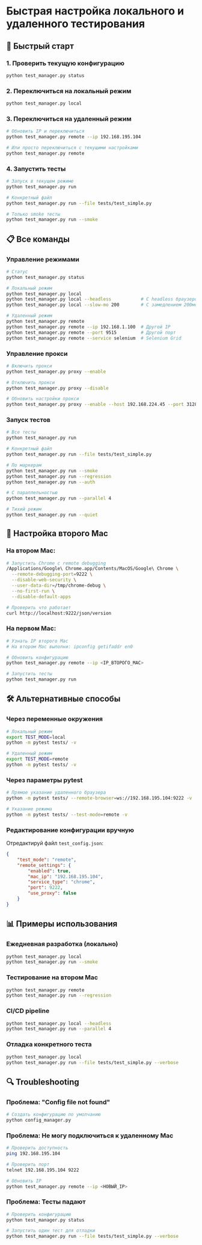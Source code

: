 # Быстрая настройка локального и удаленного тестирования

## 🚀 Быстрый старт

### 1. Проверить текущую конфигурацию
```bash
python test_manager.py status
```

### 2. Переключиться на локальный режим
```bash
python test_manager.py local
```

### 3. Переключиться на удаленный режим
```bash
# Обновить IP и переключиться
python test_manager.py remote --ip 192.168.195.104

# Или просто переключиться с текущими настройками
python test_manager.py remote
```

### 4. Запустить тесты
```bash
# Запуск в текущем режиме
python test_manager.py run

# Конкретный файл
python test_manager.py run --file tests/test_simple.py

# Только smoke тесты
python test_manager.py run --smoke
```

## 📋 Все команды

### Управление режимами
```bash
# Статус
python test_manager.py status

# Локальный режим
python test_manager.py local
python test_manager.py local --headless           # С headless браузером
python test_manager.py local --slow-mo 200        # С замедлением 200мс

# Удаленный режим
python test_manager.py remote
python test_manager.py remote --ip 192.168.1.100  # Другой IP
python test_manager.py remote --port 9515         # Другой порт
python test_manager.py remote --service selenium  # Selenium Grid
```

### Управление прокси
```bash
# Включить прокси
python test_manager.py proxy --enable

# Отключить прокси
python test_manager.py proxy --disable

# Обновить настройки прокси
python test_manager.py proxy --enable --host 192.168.224.45 --port 3128
```

### Запуск тестов
```bash
# Все тесты
python test_manager.py run

# Конкретный файл
python test_manager.py run --file tests/test_simple.py

# По маркерам
python test_manager.py run --smoke
python test_manager.py run --regression
python test_manager.py run --auth

# С параллельностью
python test_manager.py run --parallel 4

# Тихий режим
python test_manager.py run --quiet
```

## 🔧 Настройка второго Mac

### На втором Mac:
```bash
# Запустить Chrome с remote debugging
/Applications/Google\ Chrome.app/Contents/MacOS/Google\ Chrome \
  --remote-debugging-port=9222 \
  --disable-web-security \
  --user-data-dir=/tmp/chrome-debug \
  --no-first-run \
  --disable-default-apps

# Проверить что работает
curl http://localhost:9222/json/version
```

### На первом Mac:
```bash
# Узнать IP второго Mac
# На втором Mac выполни: ipconfig getifaddr en0

# Обновить конфигурацию
python test_manager.py remote --ip <IP_ВТОРОГО_MAC>

# Запустить тесты
python test_manager.py run
```

## 🛠️ Альтернативные способы

### Через переменные окружения
```bash
# Локальный режим
export TEST_MODE=local
python -m pytest tests/ -v

# Удаленный режим
export TEST_MODE=remote
python -m pytest tests/ -v
```

### Через параметры pytest
```bash
# Прямое указание удаленного браузера
python -m pytest tests/ --remote-browser=ws://192.168.195.104:9222 -v

# Указание режима
python -m pytest tests/ --test-mode=remote -v
```

### Редактирование конфигурации вручную
Отредактируй файл `test_config.json`:
```json
{
    "test_mode": "remote",
    "remote_settings": {
        "enabled": true,
        "mac_ip": "192.168.195.104",
        "service_type": "chrome",
        "port": 9222,
        "use_proxy": false
    }
}
```

## 📊 Примеры использования

### Ежедневная разработка (локально)
```bash
python test_manager.py local
python test_manager.py run --smoke
```

### Тестирование на втором Mac
```bash
python test_manager.py remote
python test_manager.py run --regression
```

### CI/CD pipeline
```bash
python test_manager.py local --headless
python test_manager.py run --parallel 4
```

### Отладка конкретного теста
```bash
python test_manager.py local
python test_manager.py run --file tests/test_simple.py --verbose
```

## 🔍 Troubleshooting

### Проблема: "Config file not found"
```bash
# Создать конфигурацию по умолчанию
python config_manager.py
```

### Проблема: Не могу подключиться к удаленному Mac
```bash
# Проверить доступность
ping 192.168.195.104

# Проверить порт
telnet 192.168.195.104 9222

# Обновить IP
python test_manager.py remote --ip <НОВЫЙ_IP>
```

### Проблема: Тесты падают
```bash
# Проверить конфигурацию
python test_manager.py status

# Запустить один тест для отладки
python test_manager.py run --file tests/test_simple.py --verbose
``` 